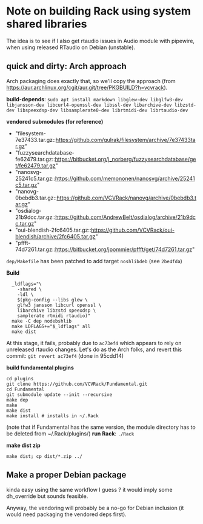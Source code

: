 # Note on building Rack using system shared libraries

The idea is to see if I also get rtaudio issues in Audio module with pipewire, when using released RTaudio on Debian (unstable).

## quick and dirty: Arch approach
Arch packaging does exactly that, so we'll copy the approach (from <https://aur.archlinux.org/cgit/aur.git/tree/PKGBUILD?h=vcvrack>).

**build-depends**:
`sudo apt install markdown libglew-dev libglfw3-dev libjansson-dev libcurl4-openssl-dev libssl-dev libarchive-dev libzstd-dev libspeexdsp-dev libsamplerate0-dev librtmidi-dev librtaudio-dev`

**vendored submodules (for reference)**
  - "filesystem-7e37433.tar.gz::https://github.com/gulrak/filesystem/archive/7e37433tar.gz"
  - "fuzzysearchdatabase-fe62479.tar.gz::https://bitbucket.org/j_norberg/fuzzysearchdatabase/get/fe62479.tar.gz"
  - "nanosvg-25241c5.tar.gz::https://github.com/memononen/nanosvg/archive/25241c5.tar.gz"
  - "nanovg-0bebdb3.tar.gz::https://github.com/VCVRack/nanovg/archive/0bebdb3.tar.gz"
  - "osdialog-21b9dcc.tar.gz::https://github.com/AndrewBelt/osdialog/archive/21b9dcc.tar.gz"
  - "oui-blendish-2fc6405.tar.gz::https://github.com/VCVRack/oui-blendish/archive/2fc6405.tar.gz"
  - "pffft-74d7261.tar.gz::https://bitbucket.org/jpommier/pffft/get/74d7261.tar.gz"

`dep/Makefile` has been patched to add target `noshlibdeb`  (see `2be4fda`)

**Build**
```
  _ldflags="\
    -shared \
    -ldl \
    $(pkg-config --libs glew \
    glfw3 jansson libcurl openssl \
    libarchive libzstd speexdsp \
    samplerate rtmidi rtaudio)"
  make -C dep nodebshlib
  make LDFLAGS+="$_ldflags" all
  make dist
```
At this stage, it fails, probably due to `ac73ef4` which appears to rely on unreleased rtaudio changes.
Let's do as the Arch folks, and revert this commit:
`git revert ac73ef4` (done in 95cdd14)

**build fundamental plugins**
```
cd plugins
git clone https://github.com/VCVRack/Fundamental.git
cd Fundamental
git submodule update --init --recursive
make dep
make
make dist
make install # installs in ~/.Rack
```

(note that if Fundamental has the same version, the module directory has to be deleted from ~/.Rack/plugins/)
**run Rack**:
`./Rack`

**make dist zip**
```
make dist; cp dist/*.zip ../
```


## Make a proper Debian package

kinda easy using the same workflow I guess ? it would imply some dh_override but sounds feasible.

Anyway, the vendoring will probably be a no-go for Debian inclusion (it would need packaging the vendored deps first).

